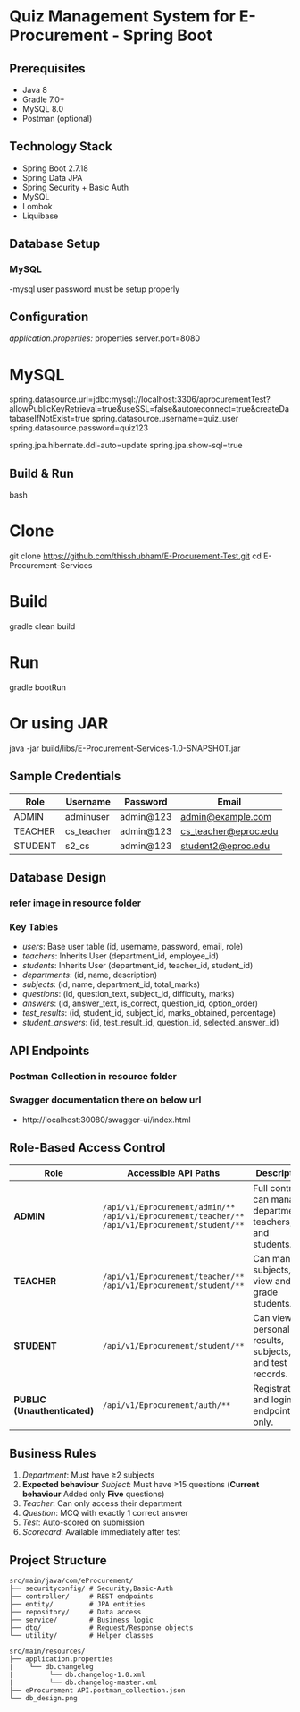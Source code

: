 # Quiz Management System for E-Procurement - Spring Boot

## Prerequisites
- Java 8
-  Gradle 7.0+
- MySQL 8.0
- Postman (optional)

## Technology Stack
- Spring Boot 2.7.18
- Spring Data JPA
- Spring Security + Basic Auth
- MySQL
- Lombok
- Liquibase

## Database Setup

### MySQL
-mysql user password must be setup properly


## Configuration

*application.properties:*
properties
server.port=8080

# MySQL
spring.datasource.url=jdbc:mysql://localhost:3306/aprocurementTest?allowPublicKeyRetrieval=true&useSSL=false&autoreconnect=true&createDatabaseIfNotExist=true
spring.datasource.username=quiz_user
spring.datasource.password=quiz123


spring.jpa.hibernate.ddl-auto=update
spring.jpa.show-sql=true



## Build & Run

bash
# Clone
git clone https://github.com/thisshubham/E-Procurement-Test.git
cd E-Procurement-Services

# Build
gradle clean build

# Run
gradle bootRun

# Or using JAR
java -jar build/libs/E-Procurement-Services-1.0-SNAPSHOT.jar


## Sample Credentials

| Role | Username | Password | Email |
|------|----------|----------|-------|
| ADMIN | adminuser | admin@123 | admin@example.com |
| TEACHER | cs_teacher | admin@123 | cs_teacher@eproc.edu |
| STUDENT | s2_cs | admin@123 | student2@eproc.edu |

## Database Design
### refer image in resource folder

### Key Tables
- *users*: Base user table (id, username, password, email, role)
- *teachers*: Inherits User (department_id, employee_id)
- *students*: Inherits User (department_id, teacher_id, student_id)
- *departments*: (id, name, description)
- *subjects*: (id, name, department_id, total_marks)
- *questions*: (id, question_text, subject_id, difficulty, marks)
- *answers*: (id, answer_text, is_correct, question_id, option_order)
- *test_results*: (id, student_id, subject_id, marks_obtained, percentage)
- *student_answers*: (id, test_result_id, question_id, selected_answer_id)

## API Endpoints
### Postman Collection in resource folder
### Swagger documentation there on below url
- http://localhost:30080/swagger-ui/index.html



## Role-Based Access Control

| Role                         | Accessible API Paths                                                                                      | Description                                                    |
| ---------------------------- | --------------------------------------------------------------------------------------------------------- | -------------------------------------------------------------- |
| **ADMIN**                    | `/api/v1/Eprocurement/admin/**`<br>`/api/v1/Eprocurement/teacher/**`<br>`/api/v1/Eprocurement/student/**` | Full control – can manage departments, teachers, and students. |
| **TEACHER**                  | `/api/v1/Eprocurement/teacher/**`<br>`/api/v1/Eprocurement/student/**`                                    | Can manage subjects, view and grade students.                  |
| **STUDENT**                  | `/api/v1/Eprocurement/student/**`                                                                         | Can view personal results, subjects, and test records.         |
| **PUBLIC (Unauthenticated)** | `/api/v1/Eprocurement/auth/**`                                                                            | Registration and login endpoints only.                         |

## Business Rules

1. *Department*: Must have ≥2 subjects
2. **Expected behaviour** *Subject*: Must have ≥15 questions (**Current behaviour** Added only **Five** questions)
3. *Teacher*: Can only access their department
4. *Question*: MCQ with exactly 1 correct answer
5. *Test*: Auto-scored on submission
6. *Scorecard*: Available immediately after test

## Project Structure
```
src/main/java/com/eProcurement/
├── securityconfig/ # Security,Basic-Auth
├── controller/     # REST endpoints
├── entity/         # JPA entities
├── repository/     # Data access
├── service/        # Business logic
├── dto/            # Request/Response objects
└── utility/        # Helper classes

src/main/resources/
├── application.properties
|    └── db.changelog
|         └── db.changelog-1.0.xml
|         └── db.changelog-master.xml
├── eProcurement API.postman_collection.json
└── db_design.png
```




